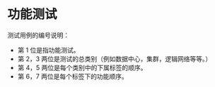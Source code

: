 # 功能测试

测试用例的编号说明：
* 第 1 位是指功能测试。
* 第 2，3 两位是测试的总类别（例如数据中心，集群，逻辑网络等等。）
* 第 4，5 两位是每个类别中的下属标签的顺序。
* 第 6，7 两位是每个标签下的功能顺序。

